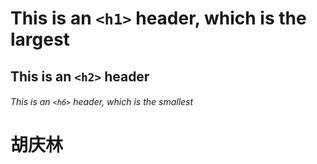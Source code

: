 # This is an `<h1>` header, which is the largest

## This is an `<h2>` header

###### This is an `<h6>` header, which is the smallest

# 胡庆林
